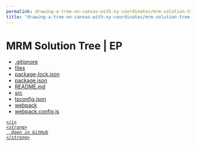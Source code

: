 ```yaml
---
permalink: drawing-a-tree-on-canvas-with-xy-coordinates/mrm-solution-tree---ep
title: "drawing-a-tree-on-canvas-with-xy-coordinates/mrm-solution-tree---ep"
---
```


# MRM Solution Tree | EP
<ul>
  <li>
    <a href="https://github.com/tobiasbriones/test-blog-deploy/tree/main/mathswe/representation/repsymo/2dp/mrm/feat/drawing-a-tree-on-canvas-with-xy-coordinates/mrm-solution-tree---ep/.gitignore" target="_blank">
      .gitignore
    </a>
  </li>
  <li>
    <a href="files">
      files
    </a>
  </li>
  <li>
    <a href="package-lock.json">
      package-lock.json
    </a>
  </li>
  <li>
    <a href="package.json">
      package.json
    </a>
  </li>
  <li>
    <a href="README.md">
      README.md
    </a>
  </li>
  <li>
    <a href="src">
      src
    </a>
  </li>
  <li>
    <a href="tsconfig.json">
      tsconfig.json
    </a>
  </li>
  <li>
    <a href="webpack">
      webpack
    </a>
  </li>
  <li>
    <a href="webpack.config.js">
      webpack.config.js
    </a>
  </li>
</ul>
<div class="social open-gh-btn my-4">
  <a class="btn btn-github" href="https://github.com/tobiasbriones/test-blog-deploy/tree/main/mathswe/representation/repsymo/2dp/mrm/feat/drawing-a-tree-on-canvas-with-xy-coordinates/mrm-solution-tree---ep" target="_blank">
    <i class="fab fa-github">
      
    </i>
    <strong>
      Open in GitHub
    </strong>
  </a>
</div>